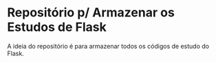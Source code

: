 # Repositório p/ Armazenar os Estudos de Flask

A ideia do repositório é para armazenar todos os códigos de estudo do Flask.